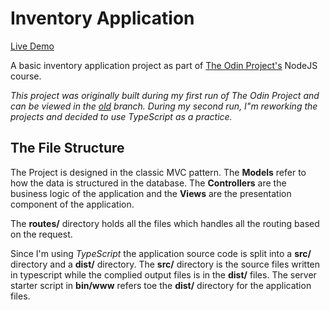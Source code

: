 # Inventory Application

[Live Demo]()

A basic inventory application project as part of [The Odin Project's](https://www.theodinproject.com/dashboard) NodeJS course.

_This project was originally built during my first run of The Odin Project and can be viewed in the [old](https://github.com/Ashish-Krishna-K/inventory-application/tree/old) branch. During my second run, I"m reworking the projects and decided to use TypeScript as a practice._

## The File Structure

The Project is designed in the classic MVC pattern. The **Models** refer to how the data is structured in the database. The **Controllers** are the business logic of the application and the **Views** are the presentation component of the application.

The **routes/** directory holds all the files which handles all the routing based on the request.

Since I'm using _TypeScript_ the application source code is split into a **src/** directory and a **dist/** directory. The **src/** directory is the source files written in typescript while the complied output files is in the **dist/** files. The server starter script in **bin/www** refers toe the **dist/** directory for the application files.
